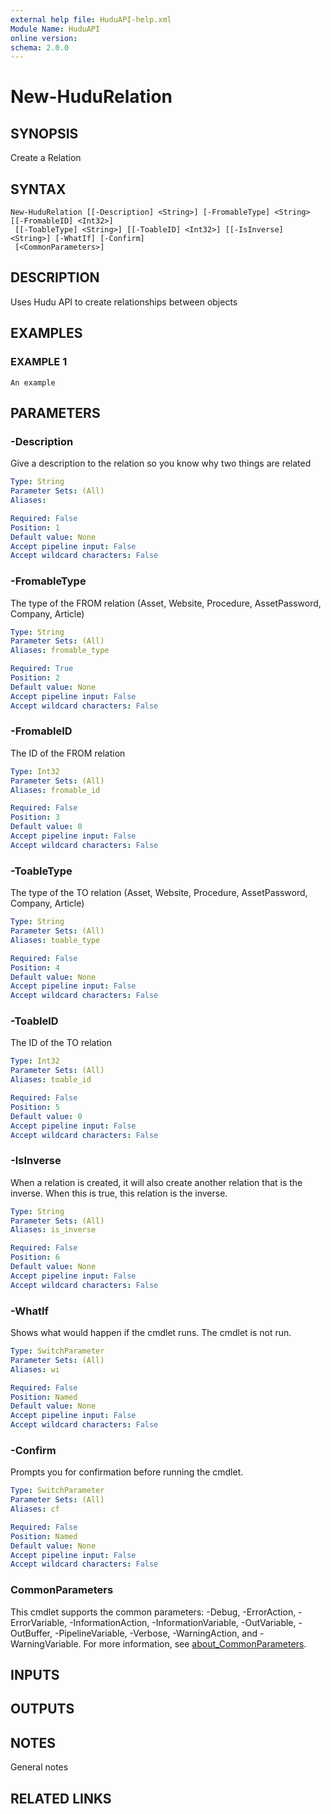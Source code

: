 ```yaml
---
external help file: HuduAPI-help.xml
Module Name: HuduAPI
online version:
schema: 2.0.0
---
```


# New-HuduRelation

## SYNOPSIS
Create a Relation

## SYNTAX

```
New-HuduRelation [[-Description] <String>] [-FromableType] <String> [[-FromableID] <Int32>]
 [[-ToableType] <String>] [[-ToableID] <Int32>] [[-IsInverse] <String>] [-WhatIf] [-Confirm]
 [<CommonParameters>]
```

## DESCRIPTION
Uses Hudu API to create relationships between objects

## EXAMPLES

### EXAMPLE 1
```
An example
```

## PARAMETERS

### -Description
Give a description to the relation so you know why two things are related

```yaml
Type: String
Parameter Sets: (All)
Aliases:

Required: False
Position: 1
Default value: None
Accept pipeline input: False
Accept wildcard characters: False
```

### -FromableType
The type of the FROM relation (Asset, Website, Procedure, AssetPassword, Company, Article)

```yaml
Type: String
Parameter Sets: (All)
Aliases: fromable_type

Required: True
Position: 2
Default value: None
Accept pipeline input: False
Accept wildcard characters: False
```

### -FromableID
The ID of the FROM relation

```yaml
Type: Int32
Parameter Sets: (All)
Aliases: fromable_id

Required: False
Position: 3
Default value: 0
Accept pipeline input: False
Accept wildcard characters: False
```

### -ToableType
The type of the TO relation (Asset, Website, Procedure, AssetPassword, Company, Article)

```yaml
Type: String
Parameter Sets: (All)
Aliases: toable_type

Required: False
Position: 4
Default value: None
Accept pipeline input: False
Accept wildcard characters: False
```

### -ToableID
The ID of the TO relation

```yaml
Type: Int32
Parameter Sets: (All)
Aliases: toable_id

Required: False
Position: 5
Default value: 0
Accept pipeline input: False
Accept wildcard characters: False
```

### -IsInverse
When a relation is created, it will also create another relation that is the inverse.
When this is true, this relation is the inverse.

```yaml
Type: String
Parameter Sets: (All)
Aliases: is_inverse

Required: False
Position: 6
Default value: None
Accept pipeline input: False
Accept wildcard characters: False
```

### -WhatIf
Shows what would happen if the cmdlet runs.
The cmdlet is not run.

```yaml
Type: SwitchParameter
Parameter Sets: (All)
Aliases: wi

Required: False
Position: Named
Default value: None
Accept pipeline input: False
Accept wildcard characters: False
```

### -Confirm
Prompts you for confirmation before running the cmdlet.

```yaml
Type: SwitchParameter
Parameter Sets: (All)
Aliases: cf

Required: False
Position: Named
Default value: None
Accept pipeline input: False
Accept wildcard characters: False
```

### CommonParameters
This cmdlet supports the common parameters: -Debug, -ErrorAction, -ErrorVariable, -InformationAction, -InformationVariable, -OutVariable, -OutBuffer, -PipelineVariable, -Verbose, -WarningAction, and -WarningVariable. For more information, see [about_CommonParameters](http://go.microsoft.com/fwlink/?LinkID=113216).

## INPUTS

## OUTPUTS

## NOTES
General notes

## RELATED LINKS
